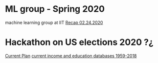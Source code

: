 # ML group - Spring 2020
machine learning group at IIT 
[Recap 02.24.2020](https://mambon5.github.io/mlorg/MLSpring2020meeting1.pdf)

# Hackathon on US elections 2020 ?¿ 
[Current Plan](https://mambon5.github.io/mlorg/hackathon_AgnesRoma04-2020.pdf) [current income and education databases 1959-2018](https://mambon5.github.io/mlorg/databases_set1_USelections2020.zip)
